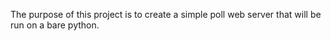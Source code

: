 The purpose of this project is to create a simple poll web server that will be run on a bare python.
